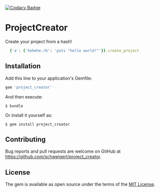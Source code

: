 [![Codacy Badge](https://api.codacy.com/project/badge/Grade/ce62455c3c79499796aa670849de871d)](https://www.codacy.com/app/Schweigert/project_creator?utm_source=github.com&amp;utm_medium=referral&amp;utm_content=Schweigert/project_creator&amp;utm_campaign=Badge_Grade)

# ProjectCreator

Create your project from a hash!
```ruby
  {'a': {'hehehe.rb': 'puts "hello world!"'}}.create_project
```

## Installation

Add this line to your application's Gemfile:

```ruby
gem 'project_creator'
```

And then execute:

    $ bundle

Or install it yourself as:

    $ gem install project_creator

## Contributing

Bug reports and pull requests are welcome on GitHub at https://github.com/schweigert/project_creator.

## License

The gem is available as open source under the terms of the [MIT License](http://opensource.org/licenses/MIT).
